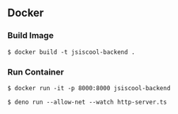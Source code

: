 ## Docker

### Build Image

`$ docker build -t jsiscool-backend .`

### Run Container

`$ docker run -it -p 8000:8000 jsiscool-backend`

`$ deno run --allow-net --watch http-server.ts`